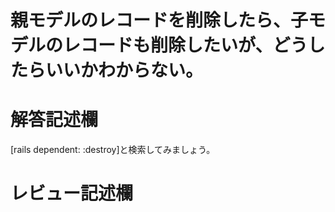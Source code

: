 # 親モデルのレコードを削除したら、子モデルのレコードも削除したいが、どうしたらいいかわからない。
# 解答記述欄
[rails dependent: :destroy]と検索してみましょう。






# レビュー記述欄